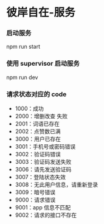 # 彼岸自在-服务

### 启动服务

npm run start

### 使用 supervisor 启动服务

npm run dev

### 请求状态对应的 code

- 1000：成功
- 2000：增删改查 失败
- 2001：词语已存在
- 2002：点赞数已满
- 3000：用户已存在
- 3001：手机号或密码错误
- 3002：验证码错误
- 3003：验证码发送失败
- 3006：请先发送验证码
- 3007：登陆状态失效
- 3008：无此用户信息，请重新登录
- 3009：暗号错误
- 9000：请求错误
- 9001：app 信息不匹配
- 9002：请求的接口不存在
